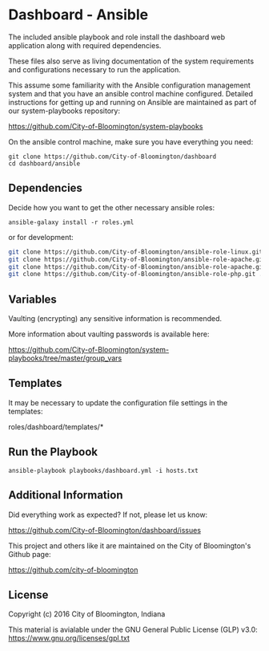Dashboard - Ansible
======================

The included ansible playbook and role install the dashboard web application along with required dependencies.

These files also serve as living documentation of the system requirements and configurations necessary to run the application.

This assume some familiarity with the Ansible configuration management system and that you have an ansible control machine configured. Detailed instructions for getting up and running on Ansible are maintained as part of our system-playbooks repository:

https://github.com/City-of-Bloomington/system-playbooks

On the ansible control machine, make sure you have everything you need:

    git clone https://github.com/City-of-Bloomington/dashboard
    cd dashboard/ansible

Dependencies
-------------

Decide how you want to get the other necessary ansible roles:

    ansible-galaxy install -r roles.yml

or for development:

```bash
git clone https://github.com/City-of-Bloomington/ansible-role-linux.git ./roles/City-of-Bloomington.linux
git clone https://github.com/City-of-Bloomington/ansible-role-apache.git ./roles/City-of-Bloomington.apache
git clone https://github.com/City-of-Bloomington/ansible-role-apache.git ./roles/City-of-Bloomington.mysql
git clone https://github.com/City-of-Bloomington/ansible-role-php.git ./roles/City-of-Bloomington.php
```

Variables
--------------

Vaulting (encrypting) any sensitive information is recommended.

More information about vaulting passwords is available here:

https://github.com/City-of-Bloomington/system-playbooks/tree/master/group_vars


Templates
--------------

It may be necessary to update the configuration file settings in the templates:

roles/dashboard/templates/*

Run the Playbook
-----------------

    ansible-playbook playbooks/dashboard.yml -i hosts.txt

Additional Information
-------------------------
Did everything work as expected? If not, please let us know:

https://github.com/City-of-Bloomington/dashboard/issues

This project and others like it are maintained on the City of Bloomington's Github page:

https://github.com/city-of-bloomington

License
-------

Copyright (c) 2016 City of Bloomington, Indiana

This material is avialable under the GNU General Public License (GLP) v3.0:
https://www.gnu.org/licenses/gpl.txt
